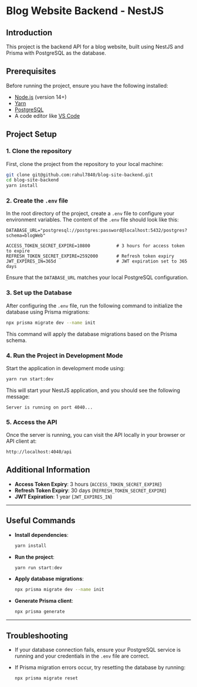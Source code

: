 # Blog Website Backend - NestJS

## Introduction
This project is the backend API for a blog website, built using NestJS and Prisma with PostgreSQL as the database.

## Prerequisites

Before running the project, ensure you have the following installed:

- [Node.js](https://nodejs.org/) (version 14+)
- [Yarn](https://yarnpkg.com/)
- [PostgreSQL](https://www.postgresql.org/)
- A code editor like [VS Code](https://code.visualstudio.com/)

## Project Setup

### 1. Clone the repository

First, clone the project from the repository to your local machine:

```bash
git clone git@github.com:rahul7840/blog-site-backend.git
cd blog-site-backend
yarn install
```

### 2. Create the `.env` file

In the root directory of the project, create a `.env` file to configure your environment variables. The content of the `.env` file should look like this:

```env
DATABASE_URL="postgresql://postgres:password@localhost:5432/postgres?schema=blogWeb"

ACCESS_TOKEN_SECRET_EXPIRE=10800          # 3 hours for access token to expire
REFRESH_TOKEN_SECRET_EXPIRE=2592000       # Refresh token expiry
JWT_EXPIRES_IN=365d                       # JWT expiration set to 365 days
```

Ensure that the `DATABASE_URL` matches your local PostgreSQL configuration.

### 3. Set up the Database

After configuring the `.env` file, run the following command to initialize the database using Prisma migrations:

```bash
npx prisma migrate dev --name init
```

This command will apply the database migrations based on the Prisma schema.

### 4. Run the Project in Development Mode

Start the application in development mode using:

```bash
yarn run start:dev
```

This will start your NestJS application, and you should see the following message:

```
Server is running on port 4040...
```

### 5. Access the API

Once the server is running, you can visit the API locally in your browser or API client at:

```
http://localhost:4040/api
```

## Additional Information

- **Access Token Expiry**: 3 hours (`ACCESS_TOKEN_SECRET_EXPIRE`)
- **Refresh Token Expiry**: 30 days (`REFRESH_TOKEN_SECRET_EXPIRE`)
- **JWT Expiration**: 1 year (`JWT_EXPIRES_IN`)

---

## Useful Commands

- **Install dependencies**: 
  ```bash
  yarn install
  ```

- **Run the project**: 
  ```bash
  yarn run start:dev
  ```

- **Apply database migrations**: 
  ```bash
  npx prisma migrate dev --name init
  ```

- **Generate Prisma client**: 
  ```bash
  npx prisma generate
  ```

---

## Troubleshooting

- If your database connection fails, ensure your PostgreSQL service is running and your credentials in the `.env` file are correct.
- If Prisma migration errors occur, try resetting the database by running:

  ```bash
  npx prisma migrate reset
  ```
